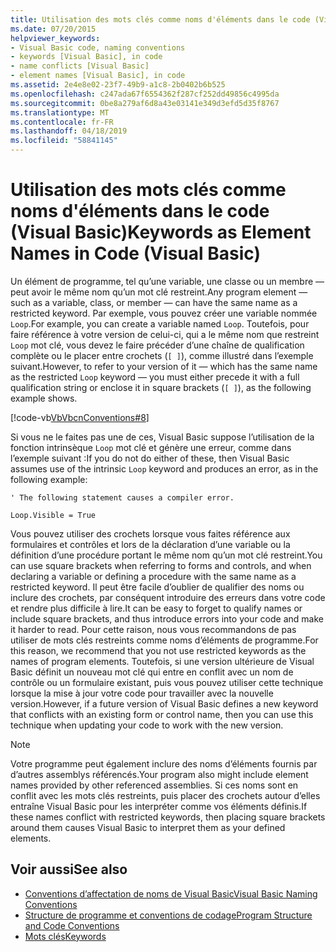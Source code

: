 ```yaml
---
title: Utilisation des mots clés comme noms d'éléments dans le code (Visual Basic)
ms.date: 07/20/2015
helpviewer_keywords:
- Visual Basic code, naming conventions
- keywords [Visual Basic], in code
- name conflicts [Visual Basic]
- element names [Visual Basic], in code
ms.assetid: 2e4e8e02-23f7-49b9-a1c8-2b0402b6b525
ms.openlocfilehash: c247ada67f6554362f287cf252dd49856c4995da
ms.sourcegitcommit: 0be8a279af6d8a43e03141e349d3efd5d35f8767
ms.translationtype: MT
ms.contentlocale: fr-FR
ms.lasthandoff: 04/18/2019
ms.locfileid: "58841145"
---
```

# <a name="keywords-as-element-names-in-code-visual-basic"></a><span data-ttu-id="1a764-102">Utilisation des mots clés comme noms d'éléments dans le code (Visual Basic)</span><span class="sxs-lookup"><span data-stu-id="1a764-102">Keywords as Element Names in Code (Visual Basic)</span></span>
<span data-ttu-id="1a764-103">Un élément de programme, tel qu’une variable, une classe ou un membre — peut avoir le même nom qu’un mot clé restreint.</span><span class="sxs-lookup"><span data-stu-id="1a764-103">Any program element — such as a variable, class, or member — can have the same name as a restricted keyword.</span></span> <span data-ttu-id="1a764-104">Par exemple, vous pouvez créer une variable nommée `Loop`.</span><span class="sxs-lookup"><span data-stu-id="1a764-104">For example, you can create a variable named `Loop`.</span></span> <span data-ttu-id="1a764-105">Toutefois, pour faire référence à votre version de celui-ci, qui a le même nom que restreint `Loop` mot clé, vous devez le faire précéder d’une chaîne de qualification complète ou le placer entre crochets (`[ ]`), comme illustré dans l’exemple suivant.</span><span class="sxs-lookup"><span data-stu-id="1a764-105">However, to refer to your version of it — which has the same name as the restricted `Loop` keyword — you must either precede it with a full qualification string or enclose it in square brackets (`[ ]`), as the following example shows.</span></span>  
  
 [!code-vb[VbVbcnConventions#8](~/samples/snippets/visualbasic/VS_Snippets_VBCSharp/VbVbcnConventions/VB/Class1.vb#8)]  
  
 <span data-ttu-id="1a764-106">Si vous ne le faites pas une de ces, Visual Basic suppose l’utilisation de la fonction intrinsèque `Loop` mot clé et génère une erreur, comme dans l’exemple suivant :</span><span class="sxs-lookup"><span data-stu-id="1a764-106">If you do not do either of these, then Visual Basic assumes use of the intrinsic `Loop` keyword and produces an error, as in the following example:</span></span>  
  
 `' The following statement causes a compiler error.`  
  
 `Loop.Visible = True`  
  
 <span data-ttu-id="1a764-107">Vous pouvez utiliser des crochets lorsque vous faites référence aux formulaires et contrôles et lors de la déclaration d’une variable ou la définition d’une procédure portant le même nom qu’un mot clé restreint.</span><span class="sxs-lookup"><span data-stu-id="1a764-107">You can use square brackets when referring to forms and controls, and when declaring a variable or defining a procedure with the same name as a restricted keyword.</span></span> <span data-ttu-id="1a764-108">Il peut être facile d’oublier de qualifier des noms ou inclure des crochets, par conséquent introduire des erreurs dans votre code et rendre plus difficile à lire.</span><span class="sxs-lookup"><span data-stu-id="1a764-108">It can be easy to forget to qualify names or include square brackets, and thus introduce errors into your code and make it harder to read.</span></span> <span data-ttu-id="1a764-109">Pour cette raison, nous vous recommandons de pas utiliser de mots clés restreints comme noms d’éléments de programme.</span><span class="sxs-lookup"><span data-stu-id="1a764-109">For this reason, we recommend that you not use restricted keywords as the names of program elements.</span></span> <span data-ttu-id="1a764-110">Toutefois, si une version ultérieure de Visual Basic définit un nouveau mot clé qui entre en conflit avec un nom de contrôle ou un formulaire existant, puis vous pouvez utiliser cette technique lorsque la mise à jour votre code pour travailler avec la nouvelle version.</span><span class="sxs-lookup"><span data-stu-id="1a764-110">However, if a future version of Visual Basic defines a new keyword that conflicts with an existing form or control name, then you can use this technique when updating your code to work with the new version.</span></span>  
  
> [!NOTE]
>  <span data-ttu-id="1a764-111">Votre programme peut également inclure des noms d’éléments fournis par d’autres assemblys référencés.</span><span class="sxs-lookup"><span data-stu-id="1a764-111">Your program also might include element names provided by other referenced assemblies.</span></span> <span data-ttu-id="1a764-112">Si ces noms sont en conflit avec les mots clés restreints, puis placer des crochets autour d’elles entraîne Visual Basic pour les interpréter comme vos éléments définis.</span><span class="sxs-lookup"><span data-stu-id="1a764-112">If these names conflict with restricted keywords, then placing square brackets around them causes Visual Basic to interpret them as your defined elements.</span></span>  
  
## <a name="see-also"></a><span data-ttu-id="1a764-113">Voir aussi</span><span class="sxs-lookup"><span data-stu-id="1a764-113">See also</span></span>

- [<span data-ttu-id="1a764-114">Conventions d’affectation de noms de Visual Basic</span><span class="sxs-lookup"><span data-stu-id="1a764-114">Visual Basic Naming Conventions</span></span>](../../../visual-basic/programming-guide/program-structure/naming-conventions.md)
- [<span data-ttu-id="1a764-115">Structure de programme et conventions de codage</span><span class="sxs-lookup"><span data-stu-id="1a764-115">Program Structure and Code Conventions</span></span>](../../../visual-basic/programming-guide/program-structure/program-structure-and-code-conventions.md)
- [<span data-ttu-id="1a764-116">Mots clés</span><span class="sxs-lookup"><span data-stu-id="1a764-116">Keywords</span></span>](../../../visual-basic/language-reference/keywords/index.md)
